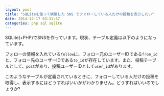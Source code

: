```yaml
---
layout: post
title: "SQLiteを使って構築した SNS でフォローしている人だけの投稿を表示したい"
date: 2014-12-17 03:31:37
categories: php sql sqlite
---
```

<p>SQLite(+PHP)でSNSを作っています。現状、テーブル定義は以下のようになっています。</p>

<p>フォローの情報を入れている<code>follow</code>に、フォロー元のユーザーIDである<code>from_id</code>と、フォロー先のユーザーIDである<code>to_id</code>が存在しています。また、投稿テーブルとして、<code>post</code>があり、投稿ユーザーIDとして<code>user_id</code>があります。  </p>

<p>このようなテーブルが定義されているときに、フォローしている人だけの投稿を取得し、表示するにはどうすればいいかがわかりません。どうすればいいのでしょうか?</p>
